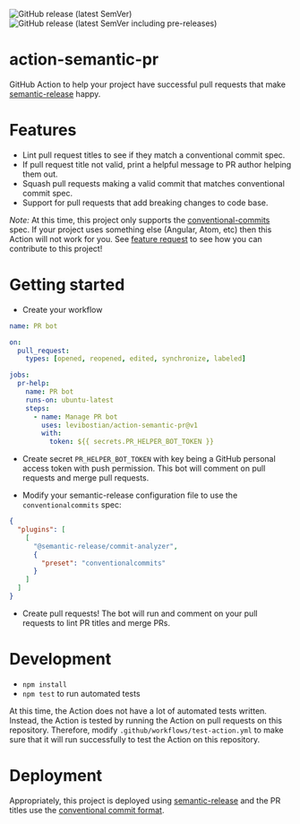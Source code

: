 ![GitHub release (latest SemVer)](https://img.shields.io/github/v/release/levibostian/action-semantic-pr?label=latest%20stable%20release)
![GitHub release (latest SemVer including pre-releases)](https://img.shields.io/github/v/release/levibostian/action-semantic-pr?include_prereleases&label=latest%20pre-release%20version)

# action-semantic-pr

GitHub Action to help your project have successful pull requests that make [semantic-release](https://github.com/semantic-release/semantic-release) happy.

# Features

- Lint pull request titles to see if they match a conventional commit spec.
- If pull request title not valid, print a helpful message to PR author helping them out.
- Squash pull requests making a valid commit that matches conventional commit spec.
- Support for pull requests that add breaking changes to code base.

_Note:_ At this time, this project only supports the [conventional-commits](https://www.conventionalcommits.org/) spec. If your project uses something else (Angular, Atom, etc) then this Action will not work for you. See [feature request](https://github.com/levibostian/action-semantic-pr/issues/8) to see how you can contribute to this project!

# Getting started

- Create your workflow

```yml
name: PR bot

on:
  pull_request:
    types: [opened, reopened, edited, synchronize, labeled]

jobs:
  pr-help:
    name: PR bot
    runs-on: ubuntu-latest
    steps:
      - name: Manage PR bot
        uses: levibostian/action-semantic-pr@v1
        with:
          token: ${{ secrets.PR_HELPER_BOT_TOKEN }}
```

- Create secret `PR_HELPER_BOT_TOKEN` with key being a GitHub personal access token with push permission. This bot will comment on pull requests and merge pull requests.

- Modify your semantic-release configuration file to use the `conventionalcommits` spec:

```json
{
  "plugins": [
    [
      "@semantic-release/commit-analyzer",
      {
        "preset": "conventionalcommits"
      }
    ]
  ]
}
```

- Create pull requests! The bot will run and comment on your pull requests to lint PR titles and merge PRs.

# Development

- `npm install`
- `npm test` to run automated tests

At this time, the Action does not have a lot of automated tests written. Instead, the Action is tested by running the Action on pull requests on this repository. Therefore, modify `.github/workflows/test-action.yml` to make sure that it will run successfully to test the Action on this repository.

# Deployment

Appropriately, this project is deployed using [semantic-release](https://github.com/semantic-release/semantic-release) and the PR titles use the [conventional commit format](https://www.conventionalcommits.org/).

